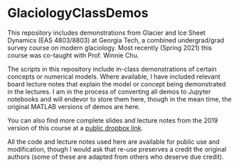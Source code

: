 # GlaciologyClassDemos

This repository includes demonstrations from Glacier and Ice Sheet Dynamics (EAS 4803/8803) at Georgia Tech, a combined undergrad/grad survey course on modern glaciology. Most recently (Spring 2021) this course was co-taught with Prof. Winnie Chu.

The scripts in this repository include in-class demonstrations of certain concepts or numerical models. Where available, I have included relevant board lecture notes that explain the model or concept being demonstrated in the lectures. I am in the process of converting all demos to Jupyter notebooks and will endevor to store them here, though in the mean time, the original MATLAB versions of demos are here.

You can also find more complete slides and lecture notes from the 2019 version of this course at a [public dropbox link](https://www.dropbox.com/sh/veh2vnetr3lvslg/AAAUt9bAKwZJIlHGQ9DCZlika?dl=0).

All the code and lecture notes used here are available for public use and modification, though I would ask that re-use preserves a credit the original authors (some of these are adapted from others who deserve due credit).
